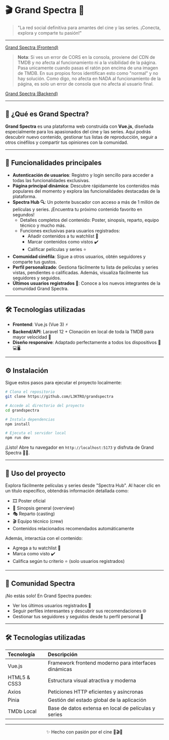 # 🎬 Grand Spectra 🍿

> "La red social definitiva para amantes del cine y las series. ¡Conecta, explora y comparte tu pasión!"

---

[Grand Spectra (Frontend)](https://gs.lestro.top/)
> **Nota**: Si ves un error de CORS en la consola, proviene del CDN de TMDB y no afecta al funcionamiento ni a la visibilidad de la página.
> Pasa unicamente cuando pasas el ratón pon encima de una imagen de TMDB. En sus propios foros identifican esto como "normal" y no hay solución.
> Como digo, no afecta en NADA al funcionamiento de la página, es solo un error de consola que no afecta al usuario final.
> 
[Grand Spectra (Backend)](https://gs-backend.lestro.top/)

---

## 🚀 ¿Qué es Grand Spectra?

**Grand Spectra** es una plataforma web construida con **Vue.js**, diseñada especialmente para los apasionados del cine
y las series. Aquí podrás descubrir nuevo contenido, gestionar tus listas de reproducción, seguir a otros cinéfilos y
compartir tus opiniones con la comunidad.

---

## 🌟 Funcionalidades principales

- **Autenticación de usuarios**: Registro y login sencillo para acceder a todas las funcionalidades exclusivas.
- **Página principal dinámica**: Descubre rápidamente los contenidos más populares del momento y explora las
  funcionalidades destacadas de la plataforma.
- **Spectra Hub 🔍**: Un potente buscador con acceso a más de 1 millón de películas y series. ¡Encuentra tu próximo
  contenido favorito en segundos!
    - Detalles completos del contenido: Poster, sinopsis, reparto, equipo técnico y mucho más.
    - Funciones exclusivas para usuarios registrados:
        - Añadir contenidos a tu watchlist 📌
        - Marcar contenidos como vistos ✔️
        - Calificar películas y series ⭐
- **Comunidad cinéfila**: Sigue a otros usuarios, obtén seguidores y comparte tus gustos.
- **Perfil personalizado**: Gestiona fácilmente tu lista de películas y series vistas, pendientes o calificadas. Además,
  visualiza fácilmente tus seguidores y seguidos.
- **Últimos usuarios registrados 👥**: Conoce a los nuevos integrantes de la comunidad Grand Spectra.

---

## 🛠️ Tecnologías utilizadas

- **Frontend**: Vue.js (Vue 3) ⚡
- **Backend/API**: Laravel 12 + Clonación en local de toda la TMDB para mayor velocidad 🚀
- **Diseño responsive**: Adaptado perfectamente a todos los dispositivos 📱💻🖥️.


---

## ⚙️ Instalación

Sigue estos pasos para ejecutar el proyecto localmente:

```bash
# Clona el repositorio
git clone https://github.com/L3KTRO/grandspectra

# Accede al directorio del proyecto
cd grandspectra

# Instala dependencias
npm install

# Ejecuta el servidor local
npm run dev
```

¡Listo! Abre tu navegador en `http://localhost:5173` y disfruta de Grand Spectra 🎥🍿.

---

## 🎯 Uso del proyecto

Explora fácilmente películas y series desde "Spectra Hub". Al hacer clic en un título específico, obtendrás información
detallada como:

- 🎞️ Poster oficial
- 📖 Sinopsis general (overview)
- 🎭 Reparto (casting)
- 🎬 Equipo técnico (crew)
- Contenidos relacionados recomendados automáticamente

Además, interactúa con el contenido:

- Agrega a tu watchlist 📌
- Marca como visto ✔️
- Califica según tu criterio ⭐ (solo usuarios registrados)

---

## 🌟 Comunidad Spectra

¡No estás solo! En Grand Spectra puedes:

- Ver los últimos usuarios registrados 👥
- Seguir perfiles interesantes y descubrir sus recomendaciones 🌐
- Gestionar tus seguidores y seguidos desde tu perfil personal 👤

---

## 🛠️ Tecnologías utilizadas

| Tecnología    | Descripción                                          |
|:--------------|:-----------------------------------------------------|
| Vue.js        | Framework frontend moderno para interfaces dinámicas |
| HTML5 \& CSS3 | Estructura visual atractiva y moderna                |
| Axios         | Peticiones HTTP eficientes y asíncronas              |
| Pinia         | Gestión del estado global de la aplicación           |
| TMDb Local    | Base de datos extensa en local de películas y series |

---
<p style="text-align: center;">✨ Hecho con pasión por el cine 🍿🎬✨</p>